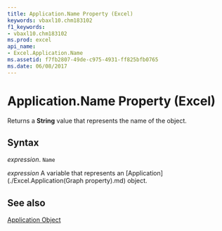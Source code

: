 ```yaml
---
title: Application.Name Property (Excel)
keywords: vbaxl10.chm183102
f1_keywords:
- vbaxl10.chm183102
ms.prod: excel
api_name:
- Excel.Application.Name
ms.assetid: f7fb2807-49de-c975-4931-ff825bfb0765
ms.date: 06/08/2017
---
```



# Application.Name Property (Excel)

Returns a  **String** value that represents the name of the object.


## Syntax

 _expression_. `Name`

 _expression_ A variable that represents an [Application](./Excel.Application(Graph property).md) object.


## See also


[Application Object](Excel.Application(objec).md)

